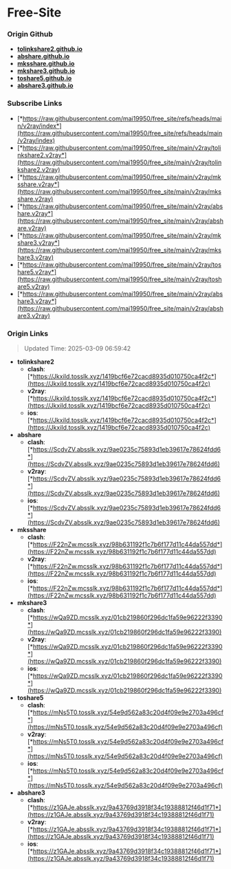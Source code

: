 # Free-Site

### Origin Github

- [**tolinkshare2.github.io**](https://github.com/tolinkshare2/tolinkshare2.github.io)
- [**abshare.github.io**](https://github.com/abshare/abshare.github.io)
- [**mksshare.github.io**](https://github.com/mksshare/mksshare.github.io)
- [**mkshare3.github.io**](https://github.com/mkshare3/mkshare3.github.io)
- [**toshare5.github.io**](https://github.com/toshare5/toshare5.github.io)
- [**abshare3.github.io**](https://github.com/abshare3/abshare3.github.io)

### Subscribe Links

- [*https://raw.githubusercontent.com/mai19950/free_site/refs/heads/main/v2ray/index*](https://raw.githubusercontent.com/mai19950/free_site/refs/heads/main/v2ray/index)
- [*https://raw.githubusercontent.com/mai19950/free_site/main/v2ray/tolinkshare2.v2ray*](https://raw.githubusercontent.com/mai19950/free_site/main/v2ray/tolinkshare2.v2ray)
- [*https://raw.githubusercontent.com/mai19950/free_site/main/v2ray/mksshare.v2ray*](https://raw.githubusercontent.com/mai19950/free_site/main/v2ray/mksshare.v2ray)
- [*https://raw.githubusercontent.com/mai19950/free_site/main/v2ray/abshare.v2ray*](https://raw.githubusercontent.com/mai19950/free_site/main/v2ray/abshare.v2ray)
- [*https://raw.githubusercontent.com/mai19950/free_site/main/v2ray/mkshare3.v2ray*](https://raw.githubusercontent.com/mai19950/free_site/main/v2ray/mkshare3.v2ray)
- [*https://raw.githubusercontent.com/mai19950/free_site/main/v2ray/toshare5.v2ray*](https://raw.githubusercontent.com/mai19950/free_site/main/v2ray/toshare5.v2ray)
- [*https://raw.githubusercontent.com/mai19950/free_site/main/v2ray/abshare3.v2ray*](https://raw.githubusercontent.com/mai19950/free_site/main/v2ray/abshare3.v2ray)

### Origin Links

> Updated Time: 2025-03-09 06:59:42

- **tolinkshare2**
  - **clash**: [*https://JkxiId.tosslk.xyz/1419bcf6e72cacd8935d010750ca4f2c*](https://JkxiId.tosslk.xyz/1419bcf6e72cacd8935d010750ca4f2c)
  - **v2ray**: [*https://JkxiId.tosslk.xyz/1419bcf6e72cacd8935d010750ca4f2c*](https://JkxiId.tosslk.xyz/1419bcf6e72cacd8935d010750ca4f2c)
  - **ios**: [*https://JkxiId.tosslk.xyz/1419bcf6e72cacd8935d010750ca4f2c*](https://JkxiId.tosslk.xyz/1419bcf6e72cacd8935d010750ca4f2c)
- **abshare**
  - **clash**: [*https://ScdvZV.absslk.xyz/9ae0235c75893d1eb39617e78624fdd6*](https://ScdvZV.absslk.xyz/9ae0235c75893d1eb39617e78624fdd6)
  - **v2ray**: [*https://ScdvZV.absslk.xyz/9ae0235c75893d1eb39617e78624fdd6*](https://ScdvZV.absslk.xyz/9ae0235c75893d1eb39617e78624fdd6)
  - **ios**: [*https://ScdvZV.absslk.xyz/9ae0235c75893d1eb39617e78624fdd6*](https://ScdvZV.absslk.xyz/9ae0235c75893d1eb39617e78624fdd6)
- **mksshare**
  - **clash**: [*https://F22nZw.mcsslk.xyz/98b631192f1c7b6f177d11c44da557dd*](https://F22nZw.mcsslk.xyz/98b631192f1c7b6f177d11c44da557dd)
  - **v2ray**: [*https://F22nZw.mcsslk.xyz/98b631192f1c7b6f177d11c44da557dd*](https://F22nZw.mcsslk.xyz/98b631192f1c7b6f177d11c44da557dd)
  - **ios**: [*https://F22nZw.mcsslk.xyz/98b631192f1c7b6f177d11c44da557dd*](https://F22nZw.mcsslk.xyz/98b631192f1c7b6f177d11c44da557dd)
- **mkshare3**
  - **clash**: [*https://wQa9ZD.mcsslk.xyz/01cb219860f296dc1fa59e96222f3390*](https://wQa9ZD.mcsslk.xyz/01cb219860f296dc1fa59e96222f3390)
  - **v2ray**: [*https://wQa9ZD.mcsslk.xyz/01cb219860f296dc1fa59e96222f3390*](https://wQa9ZD.mcsslk.xyz/01cb219860f296dc1fa59e96222f3390)
  - **ios**: [*https://wQa9ZD.mcsslk.xyz/01cb219860f296dc1fa59e96222f3390*](https://wQa9ZD.mcsslk.xyz/01cb219860f296dc1fa59e96222f3390)
- **toshare5**
  - **clash**: [*https://mNs5T0.tosslk.xyz/54e9d562a83c20d4f09e9e2703a496cf*](https://mNs5T0.tosslk.xyz/54e9d562a83c20d4f09e9e2703a496cf)
  - **v2ray**: [*https://mNs5T0.tosslk.xyz/54e9d562a83c20d4f09e9e2703a496cf*](https://mNs5T0.tosslk.xyz/54e9d562a83c20d4f09e9e2703a496cf)
  - **ios**: [*https://mNs5T0.tosslk.xyz/54e9d562a83c20d4f09e9e2703a496cf*](https://mNs5T0.tosslk.xyz/54e9d562a83c20d4f09e9e2703a496cf)
- **abshare3**
  - **clash**: [*https://z1GAJe.absslk.xyz/9a43769d3918f34c19388812f46d1f71*](https://z1GAJe.absslk.xyz/9a43769d3918f34c19388812f46d1f71)
  - **v2ray**: [*https://z1GAJe.absslk.xyz/9a43769d3918f34c19388812f46d1f71*](https://z1GAJe.absslk.xyz/9a43769d3918f34c19388812f46d1f71)
  - **ios**: [*https://z1GAJe.absslk.xyz/9a43769d3918f34c19388812f46d1f71*](https://z1GAJe.absslk.xyz/9a43769d3918f34c19388812f46d1f71)
